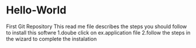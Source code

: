 # Hello-World
First Git Repository
This read me file describes the steps you should follow to install this softwre
1.doube click on ex.application file
2.follow the steps in the wizard to complete the instalation


